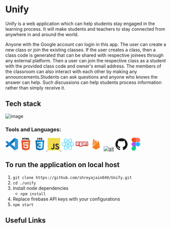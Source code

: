 # Unify

Unify is a web application which can help students stay engaged in the learning process. It will make students and teachers to stay connected from anywhere in and around the world.

Anyone with the Google account can login in this app. The user can create a new class or join the existing classes. If the user creates a class, then a class code is generated that can be shared with respective joinees through any external platform. Then a user can join the respective class as a student with the provided class code and owner's email address.
The members of the classroom can also interact with each other by making any announcements.Students can ask questions and anyone who knows the answer can help. Such discussions can help students process information rather than simply receive it.

## Tech stack

![image]("%PUBLIC_URL%/TechStack.png)

### Tools and Languages:

<p align="left"> 
<a href="https://code.visualstudio.com/" target="_blank"> <img src="https://raw.githubusercontent.com/devicons/devicon/2ae2a900d2f041da66e950e4d48052658d850630/icons/vscode/vscode-original.svg" alt="vs-code" width="40" height="40"/></a>
<a href="https://www.w3.org/html/" target="_blank"> <img src="https://raw.githubusercontent.com/devicons/devicon/master/icons/html5/html5-original-wordmark.svg" alt="html5" width="40" height="40"/></a>
<a href="https://www.w3schools.com/css/" target="_blank"> <img src="https://raw.githubusercontent.com/devicons/devicon/master/icons/css3/css3-original-wordmark.svg" alt="css3" width="40" height="40"/> </a>
<a href="https://developer.mozilla.org/en-US/docs/Web/JavaScript" target="_blank"> <img src="https://raw.githubusercontent.com/devicons/devicon/master/icons/javascript/javascript-original.svg" alt="javascript" width="40" height="40"/> </a>
<a href="https://reactjs.org/ " target="_blank"> <img src="https://raw.githubusercontent.com/devicons/devicon/2ae2a900d2f041da66e950e4d48052658d850630/icons/react/react-original.svg" alt="react" width="40" height="40"/></a>
<a href="https://www.npmjs.com/ " target="_blank"> <img src="https://raw.githubusercontent.com/devicons/devicon/2ae2a900d2f041da66e950e4d48052658d850630/icons/npm/npm-original-wordmark.svg" alt="npm" width="40" height="40"/></a>
<a href="https://firebase.google.com/ " target="_blank"> <img src="https://raw.githubusercontent.com/devicons/devicon/2ae2a900d2f041da66e950e4d48052658d850630/icons/firebase/firebase-plain.svg" alt="firebase" width="40" height="40"/></a>
<a href="https://git-scm.com/" target="_blank"> <img src="https://www.vectorlogo.zone/logos/git-scm/git-scm-icon.svg" alt="git" width="40" height="40"/></a>
<a href="https://github.com/ " target="_blank"> <img src="https://raw.githubusercontent.com/devicons/devicon/2ae2a900d2f041da66e950e4d48052658d850630/icons/github/github-original.svg" alt="github" width="40" height="40"/></a>
<a href="https://www.figma.com/" target="_blank"> <img src="https://raw.githubusercontent.com/devicons/devicon/2ae2a900d2f041da66e950e4d48052658d850630/icons/figma/figma-original.svg" alt="figma" width="40" height="40"/></a>
</p>

## To run the application on local host

1. `git clone https://github.com/shreyajain049/Unify.git`
2. `cd ./unify`
3. Install node dependencies
   - `npm install`
4. Replace firebase API keys with your configurations
5. `npm start`

## Useful Links



